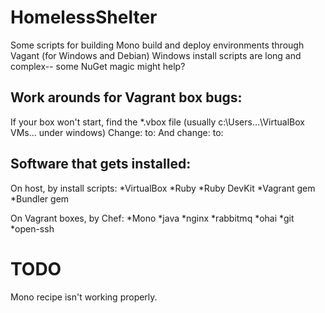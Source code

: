 HomelessShelter
===============

Some scripts for building Mono build and deploy environments through Vagant (for Windows and Debian)
Windows install scripts are long and complex-- some NuGet magic might help?

Work arounds for Vagrant box bugs:
-----------------------------------
If your box won't start, find the *.vbox file (usually c:\Users\...\VirtualBox VMs\... under windows)
Change: 
    <CPU count="2" hotplug="false"> 
to: 
    <CPU count="1" hotplug="false"> 
And change: 
    <HardwareVirtEx enabled="true" exclusive="false"/> 
to: 
    <HardwareVirtEx enabled="false" exclusive="false"/> 


Software that gets installed:
-----------------------------
On host, by install scripts:
*VirtualBox
*Ruby
*Ruby DevKit
*Vagrant gem
*Bundler gem

On Vagrant boxes, by Chef:
*Mono
*java
*nginx
*rabbitmq
*ohai
*git
*open-ssh


TODO
====
Mono recipe isn't working properly.
